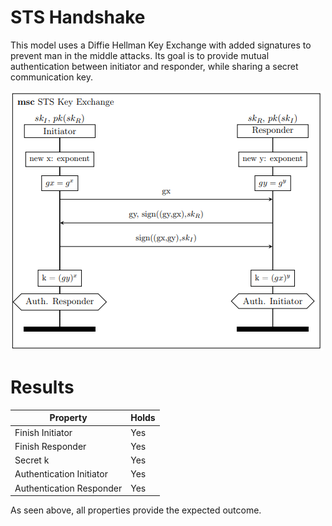 
# STS Handshake

This model uses a Diffie Hellman Key Exchange with added signatures to prevent man in the middle attacks.
Its goal is to provide mutual authentication between initiator and responder, while sharing a secret communication key.

![MSC of ...](/msc/msc_sts.png)

# Results

| Property  | Holds |
| ------------- | ------------- |
| Finish Initiator | Yes  |
| Finish Responder | Yes  |
| Secret k | Yes  |
| Authentication Initiator  | Yes  |
| Authentication Responder  | Yes  |

As seen above, all properties provide the expected outcome.
